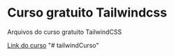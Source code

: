 # Curso gratuito Tailwindcss
Arquivos do curso gratuito TailwindCSS

[Link do curso](https://www.youtube.com/playlist?list=PLcoYAcR89n-qsd0jzLPgeAkKfMfEA-FMY)
"# tailwindCurso" 
